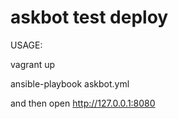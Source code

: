 # askbot test deploy
USAGE:

vagrant up

ansible-playbook askbot.yml 

and then open
http://127.0.0.1:8080

